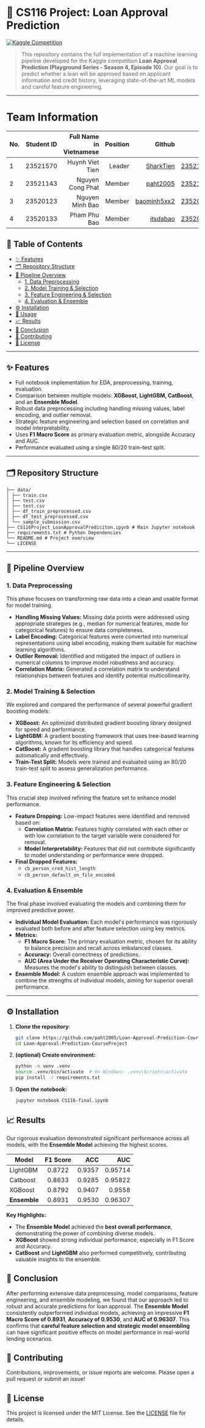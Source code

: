 # 🏦 CS116 Project: Loan Approval Prediction 

[![Kaggle Competition](https://img.shields.io/badge/Kaggle-Playground_S4E10-blue)](https://www.kaggle.com/competitions/playground-series-s4e10)

> This repository contains the full implementation of a machine learning pipeline developed for the Kaggle competition **Loan Approval Prediction (Playground Series - Season 4, Episode 10)**. Our goal is to predict whether a loan will be approved based on applicant information and credit history, leveraging state-of-the-art ML models and careful feature engineering.

---
# Team Information
| No.    | Student ID      | Full Name in Vietnamese        | Position   | Github                                       | Email                   |
| ------ |:---------------:| ------------------------------:|-----------:|---------------------------------------------:|-------------------------:
| 1      | 23521570        | Huynh Viet Tien                |Leader      |[SharkTien](https://encr.pw/SCu2w)            |23521570@gm.uit.edu.vn   |
| 2      | 23521143        | Nguyen Cong Phat               |Member      |[paht2005](https://github.com/paht2005)       |23521143@gm.uit.edu.vn   |
| 3      | 23520123        | Nguyen Minh Bao                |Member      |[baominh5xx2](https://github.com/baominh5xx2) |23520123@gm.uit.edu.vn   |        
| 4      | 23520133        | Pham Phu Bao                   |Member      |[itsdabao](https://github.com/itsdabao)       |23520133@gm.uit.edu.vn   |

## 📖 Table of Contents

- [✨ Features](#-features)
- [🗂️ Repository Structure](#️-repository-structure)
- [🚀 Pipeline Overview](#-pipeline-overview)
  - [1. Data Preprocessing](#1-data-preprocessing)
  - [2. Model Training & Selection](#2-model-training-&-selection)
  - [3. Feature Engineering & Selection](#3-feature-engineering-&-selection)
  - [4. Evaluation & Ensemble](#4-evaluation-&-ensemble)
- [⚙️ Installation](#️-installation)
- [🎯 Usage](#-usage)
- [📈 Results](#-results)
- [📌 Conclusion](#-conclusion)
- [🤝 Contributing](#-contributing)
- [📄 License](#-license)

---

## ✨ Features

- Full notebook implementation for EDA, preprocessing, training, evaluation.
- Comparison between multiple models: **XGBoost, LightGBM, CatBoost**, and an **Ensemble Model**.
- Robust data preprocessing including handling missing values, label encoding, and outlier removal.
- Strategic feature engineering and selection based on correlation and model interpretability.
- Uses **F1 Macro Score** as primary evaluation metric, alongside Accuracy and AUC.
- Performance evaluated using a single 80/20 train–test split.

---

## 🗂️ Repository Structure

```
├── data/
│ ├── train.csv
│ ├── test.csv
│ ├── test.csv
│ ├── df_train_preprocessed.csv
│ ├── df_test_preprocessed.csv
│ └── sample_submission.csv
├── CS116Project_LoanApprovalPrediciton.ipynb # Main Jupyter notebook
├── requirements.txt # Python Dependencies
└── README.md # Project overview
└── LICENSE
```

---

## 🚀 Pipeline Overview

### 1. Data Preprocessing
This phase focuses on transforming raw data into a clean and usable format for model training.
- **Handling Missing Values:** Missing data points were addressed using appropriate strategies (e.g., median for numerical features, mode for categorical features) to ensure data completeness.
- **Label Encoding:** Categorical features were converted into numerical representations using label encoding, making them suitable for machine learning algorithms.
- **Outlier Removal:** Identified and mitigated the impact of outliers in numerical columns to improve model robustness and accuracy.
- **Correlation Matrix:** Generated a correlation matrix to understand relationships between features and identify potential multicollinearity.

### 2. Model Training & Selection
We explored and compared the performance of several powerful gradient boosting models:
- **XGBoost:** An optimized distributed gradient boosting library designed for speed and performance.
- **LightGBM:** A gradient boosting framework that uses tree-based learning algorithms, known for its efficiency and speed.
- **CatBoost:** A gradient boosting library that handles categorical features automatically and effectively.
- **Train-Test Split:** Models were trained and evaluated using an 80/20 train-test split to assess generalization performance.
### 3. Feature Engineering & Selection
This crucial step involved refining the feature set to enhance model performance.
- **Feature Dropping:** Low-impact features were identified and removed based on:
  - **Correlation Matrix:** Features highly correlated with each other or with low correlation to the target variable were considered for removal.
  - **Model Interpretability:** Features that did not contribute significantly to model understanding or performance were dropped.
- **Final Dropped Features:**
  - ``cb_person_cred_hist_length``
  - ``cb_person_default_on_file_encoded``

### 4. Evaluation & Ensemble
The final phase involved evaluating the models and combining them for improved predictive power.
- **Individual Model Evaluation:** Each model's performance was rigorously evaluated both before and after feature selection using key metrics.
- **Metrics:**
  - **F1 Macro Score:** The primary evaluation metric, chosen for its ability to balance precision and recall across imbalanced classes.
  - **Accuracy:** Overall correctness of predictions.
  - **AUC (Area Under the Receiver Operating Characteristic Curve):** Measures the model's ability to distinguish between classes.
- **Ensemble Model:** A custom ensemble approach was implemented to combine the strengths of individual models, aiming for superior overall performance.

---

## ⚙️ Installation
1. **Clone the repository**:
   ```bash
   git clone https://github.com/paht2005/Loan-Approval-Prediction-CourseProjectgit
   cd Loan-Approval-Prediction-CourseProject

   ```
2. **(optional) Create environment:**
   ```bash
   python -m venv .venv
   source .venv/bin/activate  # On Windows: .venv\Scripts\activate
   pip install -r requirements.txt
   ```
3. **Open the notebook:**
   ```bash
   jupyter notebook CS116-final.ipynb
   ```
## 📈 Results

Our rigorous evaluation demonstrated significant performance across all models, with the **Ensemble Model** achieving the highest scores.

| Model    | F1 Score     | ACC        | AUC   |
| ------ |:---------------:| ------------------------------:|-----------:|
| LightGBM      | 0.8722        | 0.9357                |0.95714      |
| Catboost     | 0.8633        | 0.9285               |0.95822      |
| XGBoost      | 0.8792        | 0.9407                |0.9558      |    
| **Ensemble**     | 0.8931        | 0.9530                   |0.96307     |

**Key Highlights:**
- The **Ensemble Model** achieved the **best overall performance**, demonstrating the power of combining diverse models.
- **XGBoost** showed strong individual performance, especially in F1 Score and Accuracy.
- **CatBoost** and **LightGBM** also performed competitively, contributing valuable insights to the ensemble.
## 📌 Conclusion
After performing extensive data preprocessing, model comparisons, feature engineering, and ensemble modeling, we found that our approach led to robust and accurate predictions for loan approval. The **Ensemble Model** consistently outperformed individual models, achieving an impressive **F1 Macro Score of 0.8931**, **Accuracy of 0.9530**, and **AUC of 0.96307**. This confirms that **careful feature selection and strategic model ensembling** can have significant positive effects on model performance in real-world lending scenarios.

## 🤝 Contributing
Contributions, improvements, or issue reports are welcome. Please open a pull request or submit an issue!

## 📄 License

This project is licensed under the MIT License. See the [LICENSE](./LICENSE) file for details.

